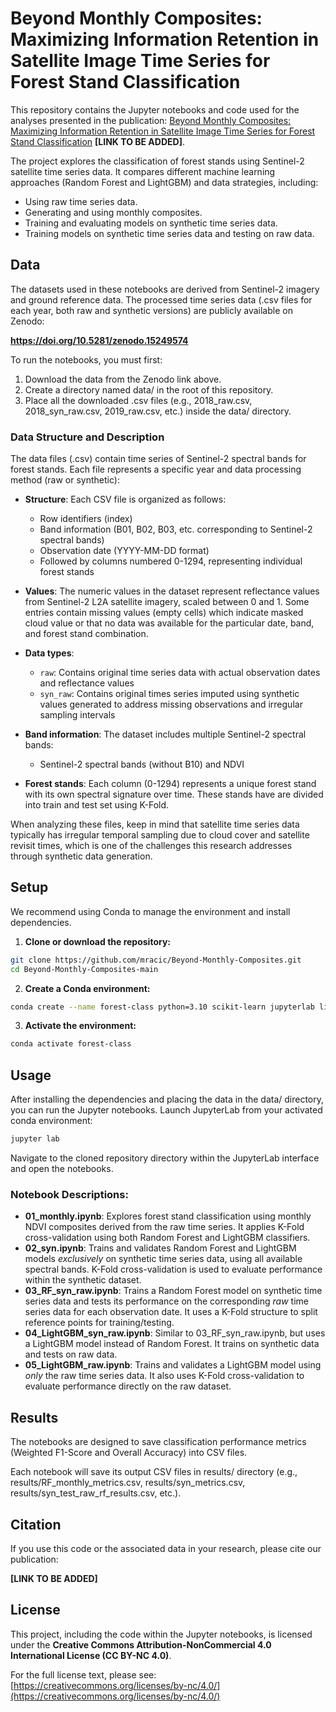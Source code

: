 # Beyond Monthly Composites: Maximizing Information Retention in Satellite Image Time Series for Forest Stand Classification

This repository contains the Jupyter notebooks and code used for the analyses presented in the publication: [Beyond Monthly Composites: Maximizing Information Retention in Satellite Image Time Series for Forest Stand Classification]() **[LINK TO BE ADDED]**.

The project explores the classification of forest stands using Sentinel-2 satellite time series data. It compares different machine learning approaches (Random Forest and LightGBM) and data strategies, including:
*   Using raw time series data.
*   Generating and using monthly composites.
*   Training and evaluating models on synthetic time series data.
*   Training models on synthetic time series data and testing on raw data.

## Data

The datasets used in these notebooks are derived from Sentinel-2 imagery and ground reference data. The processed time series data (.csv files for each year, both raw and synthetic versions) are publicly available on Zenodo:

**https://doi.org/10.5281/zenodo.15249574**

To run the notebooks, you must first:
1.  Download the data from the Zenodo link above.
2.  Create a directory named data/ in the root of this repository.
3.  Place all the downloaded .csv files (e.g., 2018_raw.csv, 2018_syn_raw.csv, 2019_raw.csv, etc.) inside the data/ directory.

### Data Structure and Description

The data files (.csv) contain time series of Sentinel-2 spectral bands for forest stands. Each file represents a specific year and data processing method (raw or synthetic):

- **Structure**: Each CSV file is organized as follows:
  - Row identifiers (index)
  - Band information (B01, B02, B03, etc. corresponding to Sentinel-2 spectral bands)
  - Observation date (YYYY-MM-DD format)
  - Followed by columns numbered 0-1294, representing individual forest stands

- **Values**: The numeric values in the dataset represent reflectance values from Sentinel-2 L2A satellite imagery, scaled between 0 and 1. Some entries contain missing values (empty cells) which indicate masked cloud value or that no data was available for the particular date, band, and forest stand combination.

- **Data types**:
  - `raw`: Contains original time series data with actual observation dates and reflectance values
  - `syn_raw`: Contains original times series imputed using synthetic values generated to address missing observations and irregular sampling intervals

- **Band information**: The dataset includes multiple Sentinel-2 spectral bands:
  - Sentinel-2 spectral bands (without B10) and NDVI

- **Forest stands**: Each column (0-1294) represents a unique forest stand with its own spectral signature over time. These stands have are divided into train and test set using K-Fold.

When analyzing these files, keep in mind that satellite time series data typically has irregular temporal sampling due to cloud cover and satellite revisit times, which is one of the challenges this research addresses through synthetic data generation.

## Setup

We recommend using Conda to manage the environment and install dependencies.

1.  **Clone or download the repository:**
    
```bash
git clone https://github.com/mracic/Beyond-Monthly-Composites.git
cd Beyond-Monthly-Composites-main
```

2.  **Create a Conda environment:**
    
```bash
conda create --name forest-class python=3.10 scikit-learn jupyterlab lightgbm pandas numpy tqdm ipywidgets -c conda-forge
```

3.  **Activate the environment:**
    
```bash
conda activate forest-class
```

## Usage
After installing the dependencies and placing the data in the data/ directory, you can run the Jupyter notebooks. Launch JupyterLab from your activated conda environment:

```bash
jupyter lab
```

Navigate to the cloned repository directory within the JupyterLab interface and open the notebooks.

### Notebook Descriptions:

*   **01_monthly.ipynb**: Explores forest stand classification using monthly NDVI composites derived from the raw time series. It applies K-Fold cross-validation using both Random Forest and LightGBM classifiers.
*   **02_syn.ipynb**: Trains and validates Random Forest and LightGBM models *exclusively* on synthetic time series data, using all available spectral bands. K-Fold cross-validation is used to evaluate performance within the synthetic dataset.
*   **03_RF_syn_raw.ipynb**: Trains a Random Forest model on synthetic time series data and tests its performance on the corresponding *raw* time series data for each observation date. It uses a K-Fold structure to split reference points for training/testing.
*   **04_LightGBM_syn_raw.ipynb**: Similar to 03_RF_syn_raw.ipynb, but uses a LightGBM model instead of Random Forest. It trains on synthetic data and tests on raw data.
*   **05_LightGBM_raw.ipynb**: Trains and validates a LightGBM model using *only* the raw time series data. It also uses K-Fold cross-validation to evaluate performance directly on the raw dataset.

## Results

The notebooks are designed to save classification performance metrics (Weighted F1-Score and Overall Accuracy) into CSV files.

Each notebook will save its output CSV files in results/ directory (e.g., results/RF_monthly_metrics.csv, results/syn_metrics.csv, results/syn_test_raw_rf_results.csv, etc.).

## Citation

If you use this code or the associated data in your research, please cite our publication:

**[LINK TO BE ADDED]**

## License

This project, including the code within the Jupyter notebooks, is licensed under the **Creative Commons Attribution-NonCommercial 4.0 International License (CC BY-NC 4.0)**.

For the full license text, please see: [https://creativecommons.org/licenses/by-nc/4.0/](https://creativecommons.org/licenses/by-nc/4.0/)